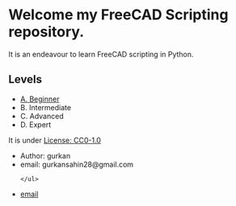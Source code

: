 <h1>Welcome my <strong>FreeCAD Scripting</strong> repository.</h1>
<p>It is an endeavour to learn FreeCAD scripting in Python.</p>

<h2>Levels</h2>
<ul>
    <li><a href = 'A_BEGINNER'>A. Beginner</a></li>
    <li>B. Intermediate</li>
    <li>C. Advanced</li>
    <li>D. Expert</li>
</ul>

<p>It is under <a href = 'https://github.com/gurkansahin28/FreeCADScripting?tab=CC0-1.0-1-ov-file#readme'>License: CC0-1.0</a>
</p>

<p>
    <ul>
        <li>
        Author: gurkan
        </li>
        <li>
        email: gurkansahin28@gmail.com
        </li>

    </ul>
</p>

<li><a href="mailto:someone@example.com">email</a></li>
